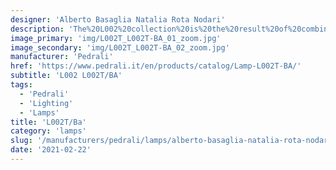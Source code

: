 ```yaml
---
designer: 'Alberto Basaglia Natalia Rota Nodari'
description: 'The%20L002%20collection%20is%20the%20result%20of%20combining%20two%20moulded%20polycarbonate%20shells%20and%20it%20stands%20out%20for%20its%20soft%20and%20sinuous%20shapes.%20Floor%20lamp%20with%20two%20injection%20moulded%20polycarbonate%20diffusers%20%D8%20520mm%2C%20steel%20base%20and%20stem.%20Foot%20pedal%20to%20swith%20on.'
image_primary: 'img/L002T_L002T-BA_01_zoom.jpg'
image_secondary: 'img/L002T_L002T-BA_02_zoom.jpg'
manufacturer: 'Pedrali'
href: 'https://www.pedrali.it/en/products/catalog/Lamp-L002T-BA/'
subtitle: 'L002 L002T/BA'
tags:
  - 'Pedrali'
  - 'Lighting'
  - 'Lamps'
title: 'L002T/Ba'
category: 'lamps'
slug: '/manufacturers/pedrali/lamps/alberto-basaglia-natalia-rota-nodari-l-002-t-ba'
date: '2021-02-22'
---
```

